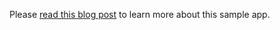 Please [read this blog
post](http://jeremyckahn.github.com/blog/2012/08/18/keeping-it-sane-backbone-views-and-require-dot-js/)
to learn more about this sample app.
